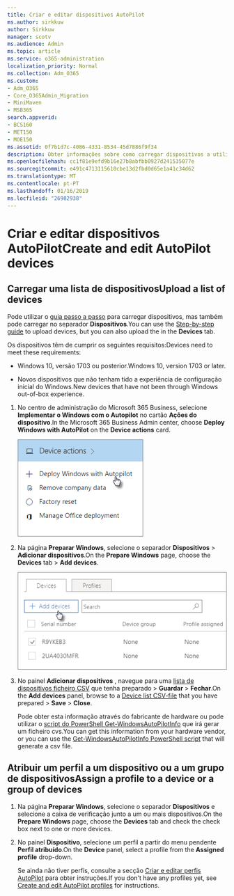 ```yaml
---
title: Criar e editar dispositivos AutoPilot
ms.author: sirkkuw
author: Sirkkuw
manager: scotv
ms.audience: Admin
ms.topic: article
ms.service: o365-administration
localization_priority: Normal
ms.collection: Adm_O365
ms.custom:
- Adm_O365
- Core_O365Admin_Migration
- MiniMaven
- MSB365
search.appverid:
- BCS160
- MET150
- MOE150
ms.assetid: 0f7b1d7c-4086-4331-8534-45d7886f9f34
description: Obter informações sobre como carregar dispositivos a utilizar o piloto automático no Microsoft 365 Business. Pode atribuir um perfil para um dispositivo ou um grupo de dispositivos.
ms.openlocfilehash: cc1f81e9efd9b16e27b8abfbb0927d241535077e
ms.sourcegitcommit: e491c4713115610cbe13d2fbd0d65e1a41c34d62
ms.translationtype: MT
ms.contentlocale: pt-PT
ms.lasthandoff: 01/16/2019
ms.locfileid: "26982938"
---
```

# <a name="create-and-edit-autopilot-devices"></a><span data-ttu-id="33c9c-104">Criar e editar dispositivos AutoPilot</span><span class="sxs-lookup"><span data-stu-id="33c9c-104">Create and edit AutoPilot devices</span></span>

## <a name="upload-a-list-of-devices"></a><span data-ttu-id="33c9c-105">Carregar uma lista de dispositivos</span><span class="sxs-lookup"><span data-stu-id="33c9c-105">Upload a list of devices</span></span>

<span data-ttu-id="33c9c-106">Pode utilizar o [guia passo a passo](add-autopilot-devices-and-profile.md) para carregar dispositivos, mas também pode carregar no separador **Dispositivos**.</span><span class="sxs-lookup"><span data-stu-id="33c9c-106">You can use the [Step-by-step guide](add-autopilot-devices-and-profile.md) to upload devices, but you can also upload the in the **Devices** tab.</span></span> 
  
<span data-ttu-id="33c9c-107">Os dispositivos têm de cumprir os seguintes requisitos:</span><span class="sxs-lookup"><span data-stu-id="33c9c-107">Devices need to meet these requirements:</span></span>
  
- <span data-ttu-id="33c9c-108">Windows 10, versão 1703 ou posterior.</span><span class="sxs-lookup"><span data-stu-id="33c9c-108">Windows 10, version 1703 or later.</span></span>
    
- <span data-ttu-id="33c9c-109">Novos dispositivos que não tenham tido a experiência de configuração inicial do Windows.</span><span class="sxs-lookup"><span data-stu-id="33c9c-109">New devices that have not been through Windows out-of-box experience.</span></span>
    
1. <span data-ttu-id="33c9c-110">No centro de administração do Microsoft 365 Business, selecione **Implementar o Windows com o Autopilot** no cartão **Ações do dispositivo**.</span><span class="sxs-lookup"><span data-stu-id="33c9c-110">In the Microsoft 365 Business Admin center, choose **Deploy Windows with AutoPilot** on the **Device actions** card.</span></span> 
    
    ![On the Device actions card, choose Deploy Windows with Autopilot.](media/160d5c2a-11a8-48f9-a8aa-70f084b85448.png)
  
2. <span data-ttu-id="33c9c-112">Na página **Preparar Windows**, selecione o separador **Dispositivos** \> **Adicionar dispositivos**.</span><span class="sxs-lookup"><span data-stu-id="33c9c-112">On the **Prepare Windows** page, choose the **Devices** tab \> **Add devices**.</span></span>
    
    ![In the Devices tab, choose Add devices.](media/6ba81e22-c873-40ad-8a72-ce64d15ea6ba.png)
  
3. <span data-ttu-id="33c9c-114">No painel **Adicionar dispositivos** , navegue para uma [lista de dispositivos ficheiro CSV](https://support.office.com/article/932e3676-2491-49f0-9177-d893d2f5276e) que tenha preparado \> **Guardar** \> **Fechar**.</span><span class="sxs-lookup"><span data-stu-id="33c9c-114">On the **Add devices** panel, browse to a [Device list CSV-file](https://support.office.com/article/932e3676-2491-49f0-9177-d893d2f5276e) that you have prepared \> **Save** \> **Close**.</span></span>
    
    <span data-ttu-id="33c9c-115">Pode obter esta informação através do fabricante de hardware ou pode utilizar o [script do PowerShell Get-WindowsAutoPilotInfo](https://www.powershellgallery.com/packages/Get-WindowsAutoPilotInfo) que irá gerar um ficheiro cvs.</span><span class="sxs-lookup"><span data-stu-id="33c9c-115">You can get this information from your hardware vendor, or you can use the [Get-WindowsAutoPilotInfo PowerShell script](https://www.powershellgallery.com/packages/Get-WindowsAutoPilotInfo) that will generate a csv file.</span></span> 
    
## <a name="assign-a-profile-to-a-device-or-a-group-of-devices"></a><span data-ttu-id="33c9c-116">Atribuir um perfil a um dispositivo ou a um grupo de dispositivos</span><span class="sxs-lookup"><span data-stu-id="33c9c-116">Assign a profile to a device or a group of devices</span></span>

1. <span data-ttu-id="33c9c-117">Na página **Preparar Windows**, selecione o separador **Dispositivos** e selecione a caixa de verificação junto a um ou mais dispositivos.</span><span class="sxs-lookup"><span data-stu-id="33c9c-117">On the **Prepare Windows** page, choose the **Devices** tab and check the check box next to one or more devices.</span></span> 
    
2. <span data-ttu-id="33c9c-118">No painel **Dispositivo**, selecione um perfil a partir do menu pendente **Perfil atribuído**.</span><span class="sxs-lookup"><span data-stu-id="33c9c-118">On the **Device** panel, select a profile from the **Assigned profile** drop-down.</span></span> 
    
    <span data-ttu-id="33c9c-119">Se ainda não tiver perfis, consulte a secção [Criar e editar perfis AutoPilot](create-and-edit-autopilot-profiles.md) para obter instruções.</span><span class="sxs-lookup"><span data-stu-id="33c9c-119">If you don't have any profiles yet, see [Create and edit AutoPilot profiles](create-and-edit-autopilot-profiles.md) for instructions.</span></span> 
    
